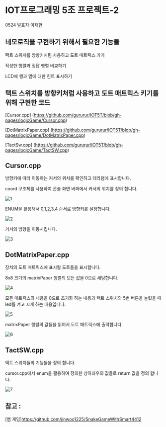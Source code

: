 # IOT프로그래밍 5조 프로젝트-2

0524 발표자 이재현

## 네모로직을 구현하기 위해서 필요한 기능들

택트 스위치를 방향키처럼 사용하고 도트 매트릭스 키기

작성한 행렬과 정답 행렬 비교하기

LCD에 행과 열에 대한 힌트 표시하기



## 택트 스위치를 방향키처럼 사용하고 도트 매트릭스 키기를 위해 구현한 코드

[Cursor.cpp] (https://github.com/gururur/IOT5T/blob/gh-pages/logicGame/Cursor.cpp)

[DotMatrixPaper.cpp] (https://github.com/gururur/IOT5T/blob/gh-pages/logicGame/DotMatrixPaper.cpp)

[TactSw.cpp] (https://github.com/gururur/IOT5T/blob/gh-pages/logicGame/TactSW.cpp)



## Cursor.cpp
방향키에 따라 이동하는 커서의 위치를 확인하고 테라텀에 표시합니다.

coord 구조체를 사용하여 콘솔 화면 버퍼에서 커서의 위치를 정의 합니다.

![1](https://user-images.githubusercontent.com/64446278/169743335-e2d4c0fe-1148-4017-9b7a-3456ba5f0fce.PNG)

ENUM을 활용해서 0,1,2,3,4 순서로 방향키를 설정합니다. 

![2](https://user-images.githubusercontent.com/64446278/169743437-4236775a-51d5-433a-9a22-f6a4fb7b531a.PNG)

커서의 방향을 이동시킵니다. 

![3](https://user-images.githubusercontent.com/64446278/169743452-797a4ad0-f055-4284-9fae-ddb5df6ada8b.PNG)



## DotMatrixPaper.cpp

장치의 도트 매트릭스에 표시될 도트들을 표시합니다. 

8x8 크기의 matrixPaper 행렬의 모든 값을 0으로 세팅합니다.

![4](https://user-images.githubusercontent.com/64446278/169743484-0a557893-7f24-42f0-8325-5e531c651585.PNG)

모든 매트릭스의 내용을 0으로 초기화 하는 내용과 택트 스위치의 5번 버튼을 눌렀을 때 led를 켜고 끄게 하는 내용입니다. 

![5](https://user-images.githubusercontent.com/64446278/169743519-42f1e835-4877-403c-ba82-e37c5b127374.PNG)

matrixPaper 행렬의 값들을 읽어서 도트 매트릭스에 출력합니다. 

![6](https://user-images.githubusercontent.com/64446278/169743552-e2d1ca85-9ee5-49ad-9775-91ff5eee811a.PNG)

## TactSW.cpp
택트 스위치들의 기능들을 정의 합니다.

cursor.cpp에서 enum을 활용하여 정의한 상하좌우의 값들로 return 값을 정의 합니다.

![7](https://user-images.githubusercontent.com/64446278/169743570-088e67b1-12dc-42f7-a6a2-c369c1229d4b.PNG)

## 참고 :

[뱀 게임]https://github.com/jinwoo1225/SnakeGameWithSmart4412

